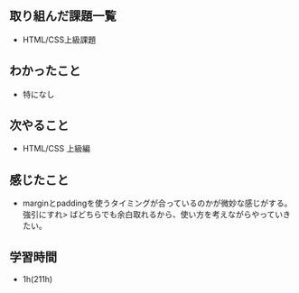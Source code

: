 ## 取り組んだ課題一覧
- HTML/CSS上級課題
## わかったこと
- 特になし
## 次やること
- HTML/CSS 上級編
## 感じたこと
- marginとpaddingを使うタイミングが合っているのかが微妙な感じがする。強引にすれ>
ばどちらでも余白取れるから、使い方を考えながらやっていきたい。
## 学習時間
- 1h(211h)

